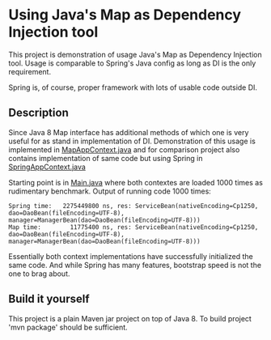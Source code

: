 # Using Java's Map as Dependency Injection tool


This project is demonstration of usage Java's Map as Dependency Injection tool.
Usage is comparable to Spring's Java config as long as DI is the only requirement.

Spring is, of course, proper framework with lots of usable code outside DI.


## Description

Since Java 8 Map interface has additional methods of which one is very useful
for as stand in implementation of DI. Demonstration of this usage is implemented in
[MapAppContext.java](./src/main/java/mt/articles/mapasdi/MappAppContext.java) and
for comparison project also contains implementation of same code but using Spring in
[SpringAppContext.java](./src/main/java/mt/articles/mapasdi/SpringAppContext.java)

Starting point is in [Main.java](./src/main/java/mt/articles/mapasdi/Main.java)
where both contextes are loaded 1000 times as rudimentary benchmark. Output of
running code 1000 times:

    Spring time:   2275449800 ns, res: ServiceBean(nativeEncoding=Cp1250, dao=DaoBean(fileEncoding=UTF-8), manager=ManagerBean(dao=DaoBean(fileEncoding=UTF-8)))
    Map time:        11775400 ns, res: ServiceBean(nativeEncoding=Cp1250, dao=DaoBean(fileEncoding=UTF-8), manager=ManagerBean(dao=DaoBean(fileEncoding=UTF-8)))


Essentially both context implementations have successfully initialized the same code.
And while Spring has many features, bootstrap speed is not the one to brag about.


## Build it yourself

This project is a plain Maven jar project on top of Java 8.
To build project 'mvn package' should be sufficient.

